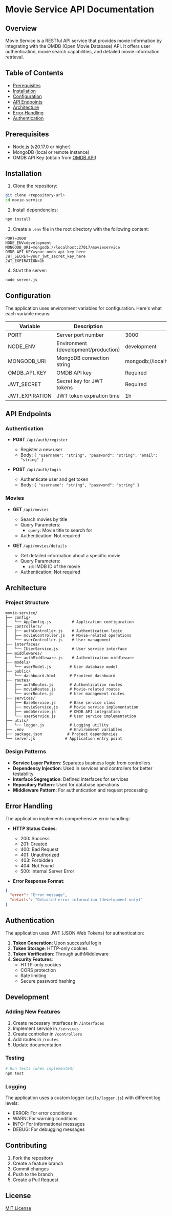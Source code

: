# Movie Service API Documentation

## Overview
Movie Service is a RESTful API service that provides movie information by integrating with the OMDB (Open Movie Database) API. It offers user authentication, movie search capabilities, and detailed movie information retrieval.

## Table of Contents
- [Prerequisites](#prerequisites)
- [Installation](#installation)
- [Configuration](#configuration)
- [API Endpoints](#api-endpoints)
- [Architecture](#architecture)
- [Error Handling](#error-handling)
- [Authentication](#authentication)

## Prerequisites
- Node.js (v20.17.0 or higher)
- MongoDB (local or remote instance)
- OMDB API Key (obtain from [OMDB API](http://www.omdbapi.com/))

## Installation
1. Clone the repository:
```bash
git clone <repository-url>
cd movie-service
```

2. Install dependencies:
```bash
npm install
```

3. Create a `.env` file in the root directory with the following content:
```env
PORT=3000
NODE_ENV=development
MONGODB_URI=mongodb://localhost:27017/movieservice
OMDB_API_KEY=your_omdb_api_key_here
JWT_SECRET=your_jwt_secret_key_here
JWT_EXPIRATION=1h
```

4. Start the server:
```bash
node server.js
```

## Configuration
The application uses environment variables for configuration. Here's what each variable means:

| Variable | Description | Default |
|----------|-------------|---------|
| PORT | Server port number | 3000 |
| NODE_ENV | Environment (development/production) | development |
| MONGODB_URI | MongoDB connection string | mongodb://localhost:27017/movieservice |
| OMDB_API_KEY | OMDB API key | Required |
| JWT_SECRET | Secret key for JWT tokens | Required |
| JWT_EXPIRATION | JWT token expiration time | 1h |

## API Endpoints

### Authentication
- **POST** `/api/auth/register`
  - Register a new user
  - Body: `{ "username": "string", "password": "string", "email": "string" }`

- **POST** `/api/auth/login`
  - Authenticate user and get token
  - Body: `{ "username": "string", "password": "string" }`

### Movies
- **GET** `/api/movies`
  - Search movies by title
  - Query Parameters: 
    - `query`: Movie title to search for
  - Authentication: Not required

- **GET** `/api/movies/details`
  - Get detailed information about a specific movie
  - Query Parameters:
    - `id`: IMDB ID of the movie
  - Authentication: Not required

## Architecture

### Project Structure
```
movie-service/
├── config/
│   └── AppConfig.js         # Application configuration
├── controllers/
│   ├── authController.js    # Authentication logic
│   ├── movieController.js   # Movie-related operations
│   └── userController.js    # User management
├── interfaces/
│   └── IUserService.js      # User service interface
├── middlewares/
│   └── authMiddleware.js    # Authentication middleware
├── models/
│   └── userModel.js        # User database model
├── public/
│   └── dashboard.html      # Frontend dashboard
├── routes/
│   ├── authRoutes.js       # Authentication routes
│   ├── movieRoutes.js      # Movie-related routes
│   └── userRoutes.js       # User management routes
├── services/
│   ├── BaseService.js      # Base service class
│   ├── movieService.js     # Movie service implementation
│   ├── omdbService.js      # OMDB API integration
│   └── userService.js      # User service implementation
├── utils/
│   └── logger.js           # Logging utility
├── .env                    # Environment variables
├── package.json           # Project dependencies
└── server.js             # Application entry point
```

### Design Patterns
- **Service Layer Pattern**: Separates business logic from controllers
- **Dependency Injection**: Used in services and controllers for better testability
- **Interface Segregation**: Defined interfaces for services
- **Repository Pattern**: Used for database operations
- **Middleware Pattern**: For authentication and request processing

## Error Handling
The application implements comprehensive error handling:

- **HTTP Status Codes**:
  - 200: Success
  - 201: Created
  - 400: Bad Request
  - 401: Unauthorized
  - 403: Forbidden
  - 404: Not Found
  - 500: Internal Server Error

- **Error Response Format**:
```json
{
  "error": "Error message",
  "details": "Detailed error information (development only)"
}
```

## Authentication
The application uses JWT (JSON Web Tokens) for authentication:

1. **Token Generation**: Upon successful login
2. **Token Storage**: HTTP-only cookies
3. **Token Verification**: Through authMiddleware
4. **Security Features**:
   - HTTP-only cookies
   - CORS protection
   - Rate limiting
   - Secure password hashing

## Development

### Adding New Features
1. Create necessary interfaces in `/interfaces`
2. Implement service in `/services`
3. Create controller in `/controllers`
4. Add routes in `/routes`
5. Update documentation

### Testing
```bash
# Run tests (when implemented)
npm test
```

### Logging
The application uses a custom logger (`utils/logger.js`) with different log levels:
- ERROR: For error conditions
- WARN: For warning conditions
- INFO: For informational messages
- DEBUG: For debugging messages

## Contributing
1. Fork the repository
2. Create a feature branch
3. Commit changes
4. Push to the branch
5. Create a Pull Request

## License
[MIT License](LICENSE)
